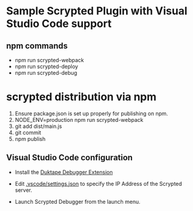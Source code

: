 # Sample Scrypted Plugin with Visual Studio Code support

## npm commands
 * npm run scrypted-webpack
 * npm run scrypted-deploy <ipaddress>
 * npm run scrypted-debug <ipaddress>

# scrypted distribution via npm
 1. Ensure package.json is set up properly for publishing on npm.
 2. NODE_ENV=production npm run scrypted-webpack
 3. git add dist/main.js
 4. git commit
 5. npm publish

## Visual Studio Code configuration

* Install the [Duktape Debugger Extension](https://marketplace.visualstudio.com/items?itemName=koush.duk-debug)

* Edit [.vscode/settings.json](https://github.com/koush/scrypted-vscode/blob/master/.vscode/settings.json) to specify the IP Address of the Scrypted server.
* Launch Scrypted Debugger from the launch menu.
